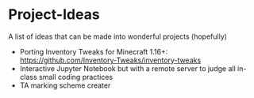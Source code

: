 # Project-Ideas
A list of ideas that can be made into wonderful projects (hopefully)

- Porting Inventory Tweaks for Minecraft 1.16+: https://github.com/Inventory-Tweaks/inventory-tweaks
- Interactive Jupyter Notebook but with a remote server to judge all in-class small coding practices
- TA marking scheme creater
